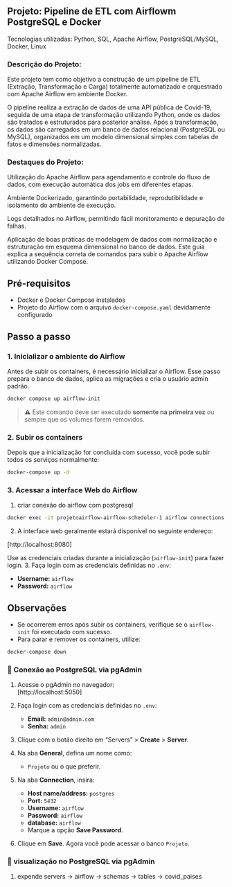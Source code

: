 ## Projeto: Pipeline de ETL com Airflowm PostgreSQL e Docker
Tecnologias utilizadas: Python, SQL, Apache Airflow, PostgreSQL/MySQL, Docker, Linux

### Descrição do Projeto:

Este projeto tem como objetivo a construção de um pipeline de ETL (Extração, Transformação e Carga) totalmente automatizado e orquestrado com Apache Airflow em ambiente Docker.

O pipeline realiza a extração de dados de uma API pública de Covid-19, seguida de uma etapa de transformação utilizando Python, onde os dados são tratados e estruturados para posterior análise. Após a transformação, os dados são carregados em um banco de dados relacional (PostgreSQL ou MySQL), organizados em um modelo dimensional simples com tabelas de fatos e dimensões normalizadas.

### Destaques do Projeto:

Utilização do Apache Airflow para agendamento e controle do fluxo de dados, com execução automática dos jobs em diferentes etapas.

Ambiente Dockerizado, garantindo portabilidade, reprodutibilidade e isolamento do ambiente de execução.

Logs detalhados no Airflow, permitindo fácil monitoramento e depuração de falhas.

Aplicação de boas práticas de modelagem de dados com normalização e estruturação em esquema dimensional no banco de dados.
Este guia explica a sequência correta de comandos para subir o Apache Airflow utilizando Docker Compose.

## Pré-requisitos

- Docker e Docker Compose instalados
- Projeto do Airflow com o arquivo `docker-compose.yaml` devidamente configurado

## Passo a passo

### 1. Inicializar o ambiente do Airflow

Antes de subir os containers, é necessário inicializar o Airflow. Esse passo prepara o banco de dados, aplica as migrações e cria o usuário admin padrão.

```bash
docker compose up airflow-init
```

> ⚠️ Este comando deve ser executado **somente na primeira vez** ou sempre que os volumes forem removidos.

### 2. Subir os containers

Depois que a inicialização for concluída com sucesso, você pode subir todos os serviços normalmente:

```bash
docker-compose up -d
```

### 3. Acessar a interface Web do Airflow
1. criar conexão do airflow com postgresql

```bash
docker exec -it projetoairflow-airflow-scheduler-1 airflow connections add 'postgres_etl' --conn-uri 'postgresql+psycopg2://airflow:airflow@postgres:5432/airflow'
```

2. A interface web geralmente estará disponível no seguinte endereço:


[http://localhost:8080]


Use as credenciais criadas durante a inicialização (`airflow-init`) para fazer login.
3. Faça login com as credenciais definidas no `.env`:
   - **Username:** `airflow`
   - **Password:** `airflow`

## Observações

- Se ocorrerem erros após subir os containers, verifique se o `airflow-init` foi executado com sucesso.
- Para parar e remover os containers, utilize:

```bash
docker-compose down
```
### 🔗 Conexão ao PostgreSQL via pgAdmin

1. Acesse o pgAdmin no navegador:  
   [http://localhost:5050]

2. Faça login com as credenciais definidas no `.env`:
   - **Email:** `admin@admin.com`
   - **Senha:** `admin`

3. Clique com o botão direito em “Servers” > **Create** > **Server**.

4. Na aba **General**, defina um nome como:
   - `Projeto` ou o que preferir.

5. Na aba **Connection**, insira:
   - **Host name/address:** `postgres`  
   - **Port:** `5432`  
   - **Username:** `airflow`  
   - **Password:** `airflow`
   - **database:** `airflow`  
   - Marque a opção **Save Password**.

6. Clique em **Save**. Agora você pode acessar o banco `Projeto`.

### 🔗 visualização no PostgreSQL via pgAdmin

1. expende servers -> airflow -> schemas -> tables -> covid_paises

